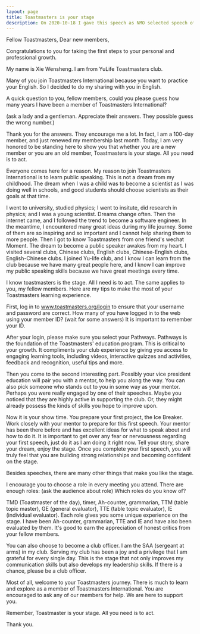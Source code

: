 ```yaml
---
layout: page
title: Toastmasters is your stage
description: On 2020-10-18 I gave this speech as NMO selected speech of N4 disrict new member orientation training.
---
```



Fellow Toastmasters,
Dear new members,

Congratulations to you for taking the first steps to your personal and professional growth.

My name is Xie Wensheng. I am from YuLife Toastmasters club.

Many of you join Toastmasters International because you want to practice your English. So I
decided to do my sharing with you in English.

A quick question to you, fellow members, could you please guess how many years I have been a
member of Toastmasters International?

(ask a lady and a gentleman. Appreciate their answers. They possible guess the wrong number.)

Thank you for the answers. They encourage me a lot. In fact, I am a 100-day member, and just
renewed my membership last month. Today, I am very honored to be standing here to show you
that whether you are a new member or you are an old member, Toastmasters is your stage. All
you need is to act.

Everyone comes here for a reason. My reason to join Toastmasters International is to learn
public speaking. This is not a dream from my childhood. The dream when I was a child
was to become a scientist as I was doing well in schools, and good students should choose
scientists as their goals at that time.

I went to university, studied physics; I went to insitute, did research in
physics; and I was a young scientist. Dreams change often. Then the internet
came, and I followed the trend to become a software engineer. In the meantime, I encountered
many great ideas during my life journey. Some of them are so inspiring and so important and
I cannot help sharing them to more people. Then I got to know Toastmasters
from one friend's wechat Moment. The dream to become a public speaker awakes from my heart.
I visited several clubs, Chinese clubs, English clubs, Chinese-English clubs, English-Chinese clubs.
I joined Yu-life club, and I know I can learn from the club because we have many
great people here, and I know I can improve my public speaking skills because we
have great meetings every time.

I know toastmasters is the stage. All I need is to act. The same applies to you, my fellow members.
Here are my tips to make the most of your Toastmasters learning experience.

First, log in to www.toastmasters.org/login to ensure that your username and password are correct.
How many of you have logged in to the web using your member ID?
(wait for some answers)
It is important to remember your ID.

After your login, please make sure you select your Pathways. Pathways is the foundation of the
Toastmasters' education program. This is critical to your growth. It compliments your club experience
by giving you access to engaging learning tools, including videos, interactive quizzes and activities,
feedback and recognition, useful tips and more.

Then you come to the second interesting part. Possibly your vice president education will pair you
with a mentor, to help you along the way. You can also pick someone who stands out to you in some way
as your mentor. Perhaps you were really engaged by one of their speeches. Maybe you noticed that they
are highly active in supporting the club. Or, they might already possess the kinds of skills you hope
to improve upon.

Now it is your show time. You prepare your first project, the Ice Breaker. Work closely with your mentor
to prepare for this first speech. Your mentor has been there before and has excellent ideas for what
to speak about and how to do it. It is important to get over any fear or nervousness regarding
your first speech, just do it as I am doing it right now. Tell your story, share your dream, enjoy the stage.
Once you complete your first speech, you will truly feel that you are building strong relationships
and becoming confident on the stage.

Besides speeches, there are many other things that make you like the stage.

I encourage you to choose a role in every meeting you attend. There are enough roles:
(ask the audience about role) Which roles do you know of?

TMD (Toastmaster of the day), timer, Ah-counter, grammarian, TTM (table topic master),
GE (general evaluator), TTE (table topic evaluator), IE (individual evaluator). Each role
gives you some unique experience on the stage. I have been Ah-counter, grammarian, TTE and
IE and have also been evaluated by them. It's good to earn the appreciation of honest
critics from your fellow members.

You can also choose to become a club officer. I am the SAA (sergeant at arms) in my club.
Serving my club has been a joy and a privilege that I am grateful for every single day.
This is the stage that not only improves my communication skills but also develops my
leadership skills. If there is a chance, please be a club officer.

Most of all, welcome to your Toastmasters journey. There is much to learn and explore as
a member of Toastmasters International. You are encouraged to ask any of our members for
help. We are here to support you.

Remember, Toastmaster is your stage. All you need is to act.

Thank you.